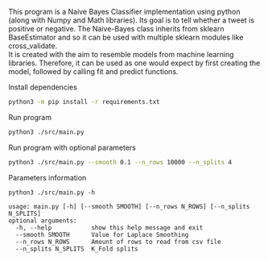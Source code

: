 This program is a Naive Bayes Classifier implementation using python (along with Numpy and Math libraries). Its goal is to tell whether a tweet is positive or negative. 
The Naive-Bayes class inherits from sklearn BaseEstimator and so it can be used with multiple sklearn modules like cross_validate.  
It is created with the aim to resemble models from machine learning libraries. Therefore, it can be used as one would expect by first creating the model, followed by calling fit and predict functions.    



Install dependencies
```bash
python3 -m pip install -r requirements.txt
```

Run program
```bash
python3 ./src/main.py
```

Run program with optional parameters
```bash
python3 ./src/main.py --smooth 0.1 --n_rows 10000 --n_splits 4
```

Parameters information
```
python3 ./src/main.py -h

usage: main.py [-h] [--smooth SMOOTH] [--n_rows N_ROWS] [--n_splits N_SPLITS]
optional arguments:
  -h, --help           show this help message and exit
  --smooth SMOOTH      Value for Laplace Smoothing
  --n_rows N_ROWS      Amount of rows to read from csv file
  --n_splits N_SPLITS  K_Fold splits
```
